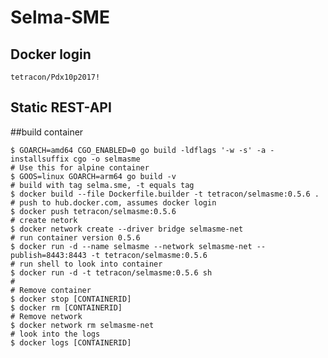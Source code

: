 # Selma-SME

## Docker login
    tetracon/Pdx10p2017!

## Static REST-API

##build container

    $ GOARCH=amd64 CGO_ENABLED=0 go build -ldflags '-w -s' -a -installsuffix cgo -o selmasme
    # Use this for alpine container
    $ GOOS=linux GOARCH=arm64 go build -v
    # build with tag selma.sme, -t equals tag
    $ docker build --file Dockerfile.builder -t tetracon/selmasme:0.5.6 .
    # push to hub.docker.com, assumes docker login
    $ docker push tetracon/selmasme:0.5.6
    # create netork
    $ docker network create --driver bridge selmasme-net
    # run container version 0.5.6
    $ docker run -d --name selmasme --network selmasme-net --publish=8443:8443 -t tetracon/selmasme:0.5.6
    # run shell to look into container
    $ docker run -d -t tetracon/selmasme:0.5.6 sh
    #
    # Remove container
    $ docker stop [CONTAINERID]
    $ docker rm [CONTAINERID]
    # Remove network
    $ docker network rm selmasme-net
    # look into the logs
    $ docker logs [CONTAINERID]
